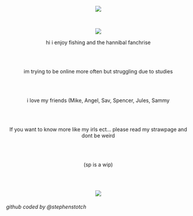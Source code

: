 <p align="center"><img src="https://komarev.com/ghpvc/?username=hamballscott&color=red"></p>
<br>
<p align="center"> <img src="https://spotify-github-profile.kittinanx.com/api/view?uid=mwhf6g6wnwviu4e4mtt54u257&cover_image=true&theme=default&show_offline=false&background_color=121212&interchange=false&bar_color=b51212)](https://github.com/kittinan/spotify-github-profile)"> </p>
<p align="center"> hi i enjoy fishing and the hannibal fanchrise </p>
<br>
<br>
<p align="center"> im trying to be online more often but struggling due to studies </p>
<br>
<br>
<p align="center"> i love my friends (Mike, Angel, Sav, Spencer, Jules, Sammy </p>
<br>
<br>
<p align="center"> If you want to know more like my irls ect... please read my strawpage 
and dont be weird </p>
<br>
<br>
<p align="center"> (sp is a wip) </p>
<br>
<br>
<p align="center"> <img src="https://files.catbox.moe/zk0az4.png"> </p>
<p align="center"> <h6>github coded by @stephenstotch</h6> </p>

